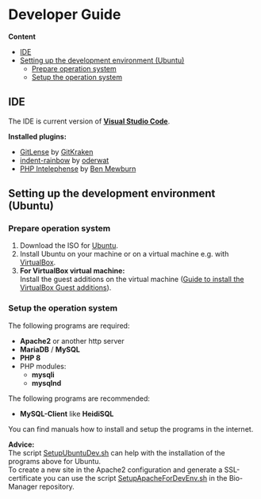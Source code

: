 # Developer Guide

**Content**
- [IDE](#ide)
- [Setting up the development environment (Ubuntu)](#setting-up-the-development-environment-ubuntu)
    - [Prepare operation system](#prepare-operation-system)
    - [Setup the operation system](#setup-the-operation-system)

## IDE
The IDE is current version of [**Visual Studio Code**](https://code.visualstudio.com).

**Installed plugins:**  
- [GitLense](https://marketplace.visualstudio.com/items?itemName=eamodio.gitlens) by [GitKraken](https://marketplace.visualstudio.com/publishers/eamodio)
- [indent-rainbow](https://marketplace.visualstudio.com/items?itemName=oderwat.indent-rainbow) by [oderwat](https://marketplace.visualstudio.com/publishers/oderwat)
- [PHP Intelephense](https://marketplace.visualstudio.com/items?itemName=bmewburn.vscode-intelephense-client) by [Ben Mewburn](https://marketplace.visualstudio.com/publishers/bmewburn)

## Setting up the development environment (Ubuntu)
### Prepare operation system
1. Download the ISO for [Ubuntu](https://ubuntu.com/download/desktop).
2. Install Ubuntu on your machine or on a virtual machine e.g. with [VirtualBox](https://www.virtualbox.org/wiki/Downloads).
3. **For VirtualBox virtual machine:**  
Install the guest additions on the virtual machine ([Guide to install the VirtualBox Guest additions](https://askubuntu.com/questions/22743/how-do-i-install-guest-additions-in-a-virtualbox-vm)).

### Setup the operation system
The following programs are required:
- **Apache2** or another http server
- **MariaDB** / **MySQL**
- **PHP 8**
- PHP modules:
    - **mysqli**
    - **mysqlnd**

The following programs are recommended:
- **MySQL-Client** like **HeidiSQL**

You can find manuals how to install and setup the programs in the internet.

**Advice:**  
The script [SetupUbuntuDev.sh](https://github.com/MasterZydra/Automation-Scripts/blob/main/SetupOS/SetupUbuntuDev.sh) can help with the installation of the programs above for Ubuntu.  
To create a new site in the Apache2 configuration and generate a SSL-certificate you can use the script [SetupApacheForDevEnv.sh](https://github.com/MasterZydra/Bio-Manager/blob/master/SetupApacheForDevEnv.sh) in the Bio-Manager repository.